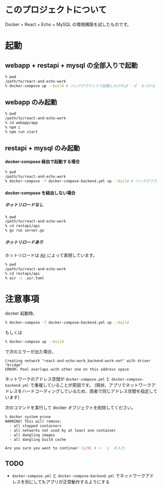 # このプロジェクトについて
Docker + React + Echo + MySQL の環境構築を試したものです。

# 起動
## webapp + restapi + mysql の全部入りで起動
```bash
% pwd
/path/to/react-and-echo-work
% docker-compose up --build # バックグラウンドで起動したければ `-d` もつける
```

## webapp のみ起動
```bash
% pwd
/path/to/react-and-echo-work
% cd webapp/app
% npm i
% npm run start
```

## restapi + mysql のみ起動
#### docker-compose 経由で起動する場合

```bash
% pwd
/path/to/react-and-echo-work
% docker-compose -f docker-compose-backend.yml up --build # バックグラウンドで起動したければ `-d` もつける
```

#### docker-compose を経由しない場合
##### ホットリロードなし

```bash
% pwd
/path/to/react-and-echo-work
% cd restapi/api
% go run server.go
```

##### ホットリロードあり
ホットリロードは [Air](https://github.com/cosmtrek/air) によって実現しています。

```bash
% pwd
/path/to/react-and-echo-work
% cd restapi/api
% air -c .air.toml
```

# 注意事項
docker 起動時、

```bash
% docker-compose -f docker-compose-backend.yml up --build
```

もしくは

```bash
% docker-compose up --build
```

で次のエラーが出た場合、

```
Creating network "react-and-echo-work_backend-work-net" with driver "bridge"
ERROR: Pool overlaps with other one on this address space
```

ネットワークのアドレス空間が `docker-compose.yml` と `docker-compose-backend.yml` で重複していることが原因です。
(現状、アプリでネットワークアドレスをハードコーディングしているため、両者で同じアドレス空間を指定しています)

次のコマンドを実行して docker オブジェクトを削除してください。

```bash
% docker system prune
WARNING! This will remove:
  - all stopped containers
  - all networks not used by at least one container
  - all dangling images
  - all dangling build cache

Are you sure you want to continue? [y/N] # <- `y` を入力
```

## TODO
- `docker-compose.yml` と `docker-compose-backend.yml` でネットワークアドレスを別にしてもアプリが正常動作するようにする


